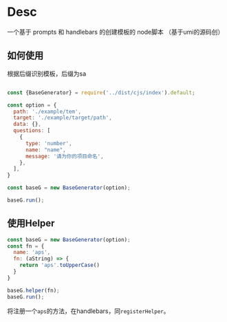 # Desc

一个基于 prompts 和 handlebars 的创建模板的 node脚本 （基于umi的源码创）

## 如何使用

根据后缀识别模板，后缀为sa

```js

const {BaseGenerator} = require('../dist/cjs/index').default;

const option = {
  path: './example/tem',
  target: './example/target/path',
  data: {},
  questions: [
    {
      type: 'number',
      name: "name",
      message: '请为你的项目命名',
    },
  ],
}

const baseG = new BaseGenerator(option);

baseG.run();

```

## 使用Helper

``` js
const baseG = new BaseGenerator(option);
const fn = {
  name: 'aps',
  fn: (aString) => {
    return 'aps'.toUpperCase()
  }
}

baseG.helper(fn);
baseG.run();

```
将注册一个`aps`的方法，在handlebars，同`registerHelper`。